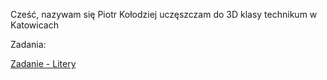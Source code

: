Cześć,
nazywam się Piotr Kołodziej uczęszczam do 3D klasy technikum w Katowicach

Zadania:

<a href='https://pksltzn.github.io/Zadanie/'>Zadanie - Litery</a>
